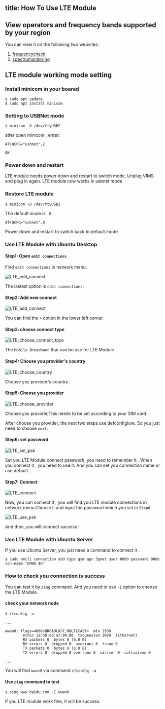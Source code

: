 title: How To Use LTE Module
---

## View operators and frequency bands supported by your region

You can view it on the following two websites:

1. [frequencycheck](https://www.frequencycheck.com/carriers)
2. [spectrumonitoring](https://www.spectrummonitoring.com/frequencies/)

## LTE module working mode setting

### Install minicom in your boarad

```shell
$ sudo apt update
$ sudo apt install minicom
```

### Setting to USBNet mode

```shell
$ minicom -D /dev/ttyUSB2
```

atfer open minicom , enter:

```shell
AT+QCFG="usbnet",2

OK
```

### Power down and restart

LTE module needs power down and restart to switch mode. Unplug VIMS and plug in again. LTE module now works in usbnet mode

### Restore LTE module

```shell
$ minicom -D /dev/ttyUSB2
```

The default mode is ` 0`

```shell
AT+QCFG="usbnet",0
```

Power down and restart to switch back to default mode


### Use LTE Module with Ubuntu Desktop

#### Step1: Open `edit connections`

Find `edit connections` in network menu.

![LTE_edit_connect](/images/edge/LTE_edit_connect.png)

The lastest option is `edit connections`.

#### Step2: Add new connect

![LTE_add_connect](/images/edge/LTE_add_connect.png)

You can find the `+` option in the lower left corner.

#### Step3: choose connect type

![LTE_choose_connect_tpye](/images/edge/LTE_choose_connect_tpye.png)

The `Mobile Broadband` that can be use for LTE Module

#### Step4: Choose you provider's country 

![LTE_choose_country](/images/edge/LTE_choose_country.png)

Choose you provider's country . 

#### Step5: Choose you provider 

![LTE_choose_provider](/images/edge/LTE_choose_provider.png)

Choose you provider,This needs to be set according to your SIM card.

After choose you provider, the next two steps use defconfigiure. So you just need to choose `next`.

#### Step6: set password
![LTE_set_psk](/images/edge/LTE_set_psk.png)

Set you LTE Module connect passwork, you need to remember it . When you connect it , you need to use it.
And you can set you connection name or use default.

#### Step7: Connect 

![LTE_connect](/images/edge/LTE_connect.png)

Now, you can connect it , you will find you LTE module connections in network menu.Choose it and input the password which you set in `Step6`.

![LTE_use_psk](/images/edge/LTE_use_psk.png)

And then, you will connect success !

### Use LTE Module with Ubuntu Server

If you use Ubuntu Server, you just need a command to connect it .

```
$ sudo nmcli connection add type gsm apn 3gnet user 0000 password 0000 con-name "EM06 4G"

```

### How to check  you connection is success

You can test it by `ping` command. And you need to use `-I` option to choose the LTE Module.


#### check your network node
```
$ ifconfig -a

...

wwan0: flags=4098<BROADCAST,MULTICAST>  mtu 1500
        ether 1a:68:e0:a7:94:88  txqueuelen 1000  (Ethernet)
        RX packets 0  bytes 0 (0.0 B)
        RX errors 0  dropped 0  overruns 0  frame 0
        TX packets 0  bytes 0 (0.0 B)
        TX errors 0  dropped 0 overruns 0  carrier 0  collisions 0

...
```

You will find `wwan0` via command `ifconfig -a`


#### Use `ping` command to test

```
$ ping www.baidu.com -I wwan0
```
If you LTE module work fine, It will be success.

